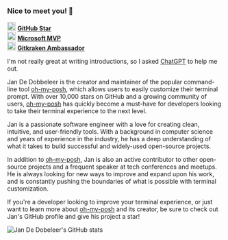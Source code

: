### Nice to meet you! 👋

<img src="https://social.ohmyposh.dev/system/custom_emojis/images/000/006/615/original/240d3603bb1d98bb.gif" alt="GitHub Star" width="20"/> <b><a href="https://stars.github.com/profiles/jandedobbeleer/" target="_blank">GitHub Star</a></b></br>
<img src="https://social.ohmyposh.dev/system/custom_emojis/images/000/005/508/original/86f106c6a052f18a.png" alt="GitHub Star" width="20"/> <b><a href="https://mvp.microsoft.com/en-us/PublicProfile/5004199?fullName=Jan%20%20De%20Dobbeleer" target="_blank">Microsoft MVP</a></b></br>
<img src="https://social.ohmyposh.dev/system/custom_emojis/images/000/006/084/original/c4d4fda0f91f3dd0.png" alt="GitHub Star" width="20"/> <b><a href="https://www.gitkraken.com/invite/nQmDPR9D" target="_blank">Gitkraken Ambassador</a></b>

I'm not really great at writing introductions, so I asked [ChatGPT][chatgpt] to help me out.

Jan De Dobbeleer is the creator and maintainer of the popular command-line tool [oh-my-posh][oh-my-posh], which allows users to easily customize their terminal prompt. With over 10,000 stars on GitHub and a growing community of users, [oh-my-posh][oh-my-posh] has quickly become a must-have for developers looking to take their terminal experience to the next level.

Jan is a passionate software engineer with a love for creating clean, intuitive, and user-friendly tools. With a background in computer science and years of experience in the industry, he has a deep understanding of what it takes to build successful and widely-used open-source projects.

In addition to [oh-my-posh][oh-my-posh], Jan is also an active contributor to other open-source projects and a frequent speaker at tech conferences and meetups. He is always looking for new ways to improve and expand upon his work, and is constantly pushing the boundaries of what is possible with terminal customization.

If you're a developer looking to improve your terminal experience, or just want to learn more about [oh-my-posh][oh-my-posh] and its creator, be sure to check out Jan's GitHub profile and give his project a star!

![Jan De Dobeleer's GitHub stats](https://github-readme-stats.vercel.app/api?username=jandedobbeleer&show_icons=true)

[chatgpt]: https://openai.com/blog/chatgpt/
[oh-my-posh]: https://github.com/JanDeDobbeleer/oh-my-posh
